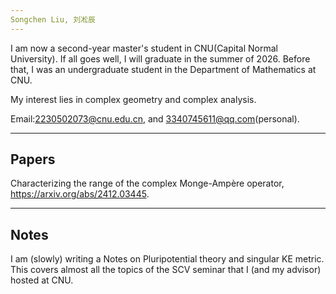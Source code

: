 ```yaml
---
Songchen Liu, 刘凇辰
---
```


I am now a second-year master's student in CNU(Capital Normal University).  If all goes well, I will graduate in the summer of 2026. Before that, I was an undergraduate student in the Department of Mathematics at CNU.

My interest lies in complex geometry and complex analysis.

Email:2230502073@cnu.edu.cn, and 3340745611@qq.com(personal).

---
Papers
---

Characterizing the range of the complex Monge-Ampère operator, https://arxiv.org/abs/2412.03445.

---
Notes
---
I am (slowly) writing a Notes on Pluripotential theory and singular KE metric. This covers almost all the topics of the SCV seminar that I (and my advisor) hosted at CNU.
